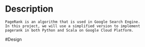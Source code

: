 # Description

    PageRank is an algorithm that is used in Google Search Engine.
    In this project, we will use a simplified version to implement pagerank in both Python and Scala on Google Cloud Platform.
    
#Design
    

